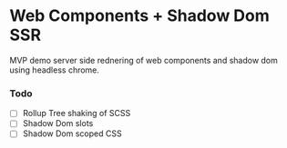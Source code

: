 # Web Components + Shadow Dom SSR

MVP demo server side rednering of web components and shadow dom using headless chrome.

### Todo

-   [ ] Rollup Tree shaking of SCSS
-   [ ] Shadow Dom slots
-   [ ] Shadow Dom scoped CSS
